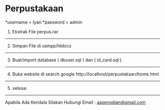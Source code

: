 # Perpustakaan
*username = Iyan
*password = admin

1. Ekstrak File perpus.rar
----------------------------
2. Simpan File di xampp/htdocs
-------------------------------
3. Buat/import database ( dbuser.sql ) dan ( id_card.sql )
----------------------------------------------------------
4. Buka website di search google http://localhost/perpustakaan/home.html
-----------------------------------------------------------------------------------
5. selesai
------------------------------------------------------------------------------------
Apabila Ada Kendala Silakan Hubungi Email : aapenodian@gmail.com
